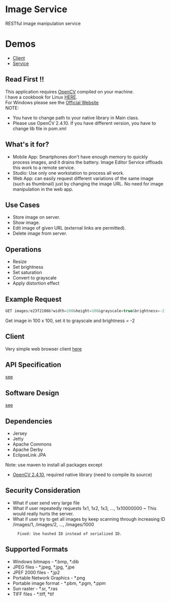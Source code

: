 # Image Service
RESTful image manipulation service

# Demos
* [Client](http://mapfap.tk:8081/)
* [Service](http://mapfap.tk:8080/images/)

## Read First !!
This application requires [OpenCV](http://opencv.org) compiled on your machine.<br>
I have a cookbook for Linux [HERE](https://github.com/mapfap/ImageService/wiki/OpenCV-Cookbook).<br>
For Windows please see the [Official Website](http://opencv.org)<br>
NOTE:
* You have to change path to your native library in Main class.
* Please use OpenCV 2.4.10. If you have different version, you have to change lib file in pom.xml

## What's it for?
* Mobile App: Smartphones don't have enough memory to quickly process images, and it drains the battery.  Image Editor Service offloads this work to a remote service.
* Studio: Use only one workstation to process all work.
* Web App: can easily request different variations of the same image (such as thumbnail) just by changing the image URL. No need for image manipulation in the web app.

## Use Cases
* Store image on server.
* Show image.
* Edit image of given URL (external links are permitted).
* Delete image from server.

## Operations ##
* Resize
* Set brightness
* Set saturation
* Convert to grayscale
* Apply distortion effect

## Example Request
```js
GET images/e23f2186b?width=100&height=100&grayscale=true&brightness=-2
```
Get image in 100 x 100, set it to grayscale and brightness = -2

## Client
Very simple web browser client [here](https://github.com/mapfap/ImageService-SimpleClient)

## API Specification
[see](https://github.com/mapfap/ImageService/wiki/API-Specification)

## Software Design
[see](https://github.com/mapfap/ImageService/wiki/Software-Design)

## Dependencies
* Jersey
* Jetty
* Apache Commons
* Apache Derby
* EclipseLink JPA

Note: use maven to install all packages except
* [OpenCV 2.4.10](http://opencv.org), required native library (need to compile its source)

## Security Consideration
* What if user send very large file
* What if user repeatedly requests  1x1, 1x2, 1x3, ..., 1x10000000 ~ This would really hurts the server.
* What if user try to get all images by keep scanning through increasing ID /images/1, /images/2, ..., /images/1000
  ```
    Fixed: Use hashed ID instead of serialized ID.
  ```
  
## Supported Formats
* Windows bitmaps - *.bmp, *.dib
* JPEG files - *.jpeg, *.jpg, *.jpe
* JPEF 2000 files - *.jp2
* Portable Network Graphics - *.png
* Portable image format - *.pbm, *.pgm, *.ppm
* Sun raster - *.sr, *.ras
* TIFF files - *.tiff, *tif
